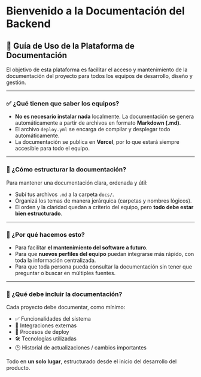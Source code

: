 # Bienvenido a la Documentación del Backend

## 📘 Guía de Uso de la Plataforma de Documentación

El objetivo de esta plataforma es facilitar el acceso y mantenimiento de la documentación del proyecto para todos los equipos de desarrollo, diseño y gestión.

---

### ✅ ¿Qué tienen que saber los equipos?

* **No es necesario instalar nada** localmente. La documentación se genera automáticamente a partir de archivos en formato **Markdown (.md)**.
* El archivo `deploy.yml` se encarga de compilar y desplegar todo automáticamente.
* La documentación se publica en **Vercel**, por lo que estará siempre accesible para todo el equipo.

---

### 📂 ¿Cómo estructurar la documentación?

Para mantener una documentación clara, ordenada y útil:

* Subí tus archivos `.md` a la carpeta `docs/`.
* Organizá los temas de manera jerárquica (carpetas y nombres lógicos).
* El orden y la claridad quedan a criterio del equipo, pero **todo debe estar bien estructurado**.

---

### 🎯 ¿Por qué hacemos esto?

* Para facilitar **el mantenimiento del software a futuro**.
* Para que **nuevos perfiles del equipo** puedan integrarse más rápido, con toda la información centralizada.
* Para que toda persona pueda consultar la documentación sin tener que preguntar o buscar en múltiples fuentes.

---

### 🧱 ¿Qué debe incluir la documentación?

Cada proyecto debe documentar, como mínimo:

* ✅ Funcionalidades del sistema
* 🔌 Integraciones externas
* 🚀 Procesos de deploy
* 🛠️ Tecnologías utilizadas
* 🕒 Historial de actualizaciones / cambios importantes

Todo en **un solo lugar**, estructurado desde el inicio del desarrollo del producto.